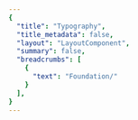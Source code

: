 ```yaml
---
{
  "title": "Typography",
  "title_metadata": false,
  "layout": "LayoutComponent",
  "summary": false,
  "breadcrumbs": [
    {
      "text": "Foundation/"
    }
  ],
}
---
```

<cdr-doc-tabs :labels="['Overview', 'Guidelines', 'Resources']">
<template slot="Overview">
<cdr-doc-table-of-contents-shell>
  
Typography design tokens store the fundamental decisions of Cedar’s font system. 
- Naming entities store visual design attributes such as font specifications
- Replacing hard-coded values such as pixel values for font size
- Maintaining a scalable and consistent visual system for UI development
- Delivering updates to the brand identity with minimal impact to the code
- Specifying a hierarchical and semantically defined system

<br/>

## Type Tokens

### Web

<table>
 <tbody>
   <tr>
     <td>CSS code for Default Body Compact</td>
     <td>Suggested usage: Use only for compact spacing with informational and supplemental body content.</td>
   </tr>
    <tr>
     <td><b>cdr-text-default-body-compact</b></td>
      <td><i>Mixin</i></td>
   </tr>
   <tr>
     <td>cdr-text-default-body-compact-family</td>
     <td>Roboto, "Helvetica Neue", Helvetica, Arial, sans-serif</td>
   </tr>
   <tr>
     <td>cdr-text-default-body-compact-style</td>
     <td>normal</td>
   </tr>
   <tr>
     <td>cdr-text-default-body-compact-weight</td>
     <td>400</td>
   </tr>
   <tr>
     <td>cdr-text-default-body-compact-spacing</td>
     <td>normal</td>
   </tr>
   <tr>
     <td>cdr-text-default-body-compact-size</td>
     <td>1.4rem / 14px</td>
   </tr>
   <tr>
     <td>cdr-text-default-body-compact-height</td>
     <td>2.4rem / 24px</td>
   </tr>
 </tbody>
</table>

<br/>

<table>
 <tbody>
   <tr>
     <td>CSS Code for Default Body</td>
     <td>Suggested usage: Default for body content. Uses a more open line height to font size ratio.</td>
   </tr>
    <tr>
     <td><b>cdr-text-default-body</b></td>
      <td><i>Mixin</i></td>
   </tr>
   <tr>
     <td>cdr-text-default-body-family</td>
     <td>Roboto, "Helvetica Neue", Helvetica, Arial, sans-serif</td>
   </tr>
   <tr>
     <td>cdr-text-default-body-style</td>
     <td>normal</td>
   </tr>
   <tr>
     <td>cdr-text-default-body-weight</td>
     <td>400</td>
   </tr>
   <tr>
     <td>cdr-text-default-body-spacing</td>
     <td>normal</td>
   </tr>
   <tr>
     <td>cdr-text-default-body-size</td>
     <td>1.6rem / 16px</td>
   </tr>
   <tr>
     <td>cdr-text-default-body-height</td>
     <td>2.6rem / 26px</td>
   </tr>
 </tbody>
</table>

<br/>

<table>
 <tbody>
   <tr>
     <td>CSS Code for Editorial Body Compact</td>
     <td>Suggested usage: Use only for compact spacing with editorial body content.</td>
   </tr>
    <tr>
     <td><b>cdr-text-editorial-body-compact</b></td>
      <td><i>Mixin</i></td>
   </tr>
   <tr>
     <td>cdr-text-editorial-body-compact-family</td>
     <td>Sentinel, Roboto, "Helvetica Neue", Helvetica, Arial, sans-serif</td>
   </tr>
   <tr>
     <td>cdr-text-editorial-body-compact-style</td>
     <td>normal</td>
   </tr>
   <tr>
     <td>cdr-text-editorial-body-compact-weight</td>
     <td>400</td>
   </tr>
   <tr>
     <td>cdr-text-editorial-body-compact-spacing</td>
     <td>normal</td>
   </tr>
   <tr>
     <td>cdr-text-editorial-body-compact-size</td>
     <td>1.8rem / 18px</td>
   </tr>
   <tr>
     <td>cdr-text-editorial-body-compact-height</td>
     <td>2.8rem / 28px</td>
   </tr>
 </tbody>
</table>

<br/>

<table>
 <tbody>
   <tr>
     <td>CSS Code for Editorial Body</td>
     <td>Suggested usage: Default for editorial long-form content. Uses a more open line height to font size ratio.</td>
   </tr>
    <tr>
     <td><b>cdr-text-editorial-body</b></td>
      <td><i>Mixin</i></td>
   </tr>
   <tr>
     <td>cdr-text-editorial-body-compact-family</td>
     <td>Sentinel, Roboto, "Helvetica Neue", Helvetica, Arial, sans-serif</td>
   </tr>
   <tr>
     <td>cdr-text-editorial-body-style</td>
     <td>normal</td>
   </tr>
   <tr>
     <td>cdr-text-editorial-body-weight</td>
     <td>400</td>
   </tr>
   <tr>
     <td>cdr-text-editorial-body-spacing</td>
     <td>normal</td>
   </tr>
   <tr>
     <td>cdr-text-editorial-body-size</td>
     <td>2rem / 20px</td>
   </tr>
   <tr>
     <td>cdr-text-editorial-body-height</td>
     <td>3.2rem / 32px</td>
   </tr>
 </tbody>
</table>

<br/>

### Mobile

<table>
 <tbody>
   <tr>
     <td>CSS Code for Display 1</td>
     <td>Suggested usage: Frequently used as the largest title for phone apps and can be used for page titles for larger devices.</td>
   </tr>
    <tr>
     <td>iOS name: Large Title</td>
      <td>Typeface: Roboto<br/> 
          Font weight: Medium<br/> 
          Font size: 34sp<br/> 
          Line height: 40sp
      </td>
   </tr>
 </tbody>
</table>

<br/>

<table>
 <tbody>
   <tr>
     <td>CSS Code for Title 1</td>
     <td>Suggested usage: Content titles, level 1</td>
   </tr>
    <tr>
     <td>iOS name: Title 1</td>
      <td>Typeface: Sentinel<br/> 
          Font weight: Semi Bold<br/>
          Font size: 28sp<br/>
          Line height: 36sp 
      </td>
   </tr>
 </tbody>
</table>

<br/>

<table>
 <tbody>
   <tr>
     <td>CSS Code for Title 2</td>
     <td>Suggested usage: Content titles, product names, level 2</td>
   </tr>
    <tr>
     <td>iOS name: Title 2</td>
      <td>Typeface: Sentinel<br/> 
          Font weight: Semi Bold<br/>
          Font size: 26sp<br/>
          Line height: 32sp 
      </td>
   </tr>
 </tbody>
</table>

<br/>

<table>
 <tbody>
   <tr>
     <td>CSS Code for Title 3</td>
     <td>Suggested usage: Content titles, product names, product prices, level 3</td>
   </tr>
    <tr>
     <td>iOS name: Title 3</td>
      <td>Typeface: Sentinel<br/> 
          Font weight: Semi Bold<br/>
          Font size: 21sp<br/>
          Line height: 28sp 
      </td>
   </tr>
 </tbody>
</table>

<br/>

<table>
 <tbody>
   <tr>
     <td>CSS Code for Headline</td>
     <td>Suggested usage: Heading primarily used with body copy, list items, table headers</td>
   </tr>
    <tr>
     <td>iOS name: Headline</td>
      <td>Typeface: Roboto<br/>
          Font weight: Medium<br/>
          Font size: 17sp<br/>
          Line height: 24sp<br/>
      </td>
   </tr>
 </tbody>
</table>

<br/>

<table>
 <tbody>
   <tr>
     <td>CSS Code for Subhead</td>
     <td>Suggested usage: Subheading primarily used with body copy </td>
   </tr>
    <tr>
     <td>iOS name: Subhead</td>
      <td>Typeface: Roboto<br/>
          Font weight: Medium<br/>
          Font size: 15sp<br/>
          Line height: 20sp<br/>
      </td>
   </tr>
 </tbody>
</table>

<br/>

<table>
 <tbody>
   <tr>
     <td>CSS Code for Body 2</td>
     <td>Suggested usage: Secondary text intended for informational and supplemental body content </td>
   </tr>
    <tr>
     <td>iOS name: Footnote</td>
      <td>Typeface: Roboto<br/>
          Font weight: Regular<br/>
          Font size: 13sp<br/>
          Line height: 20sp<br/>
      </td>
   </tr>
 </tbody>
</table>

<br/>

<table>
 <tbody>
   <tr>
     <td>CSS Code for Body 1</td>
     <td>Suggested usage: Default for body content</td>
   </tr>
    <tr>
     <td>iOS name: Body</td>
      <td>Typeface: Roboto<br/>
          Font weight: Regular<br/>
          Font size: 15sp<br/>
          Line height: 20sp<br/>
      </td>
   </tr>
 </tbody>
</table>

<br/>

<table>
 <tbody>
   <tr>
     <td>CSS Code for Caption 2</td>
     <td>Suggested usage: Smallest text size, use sparingly or for bottom tab bar text</td>
   </tr>
    <tr>
     <td>iOS name: Caption 2</td>
      <td>Typeface: Roboto<br/>
          Font weight: Regular<br/>
          Font size: 11sp<br/>
          Line height: 16sp<br/>
      </td>
   </tr>
 </tbody>
</table>

<br/>

<table>
 <tbody>
   <tr>
     <td>CSS Code for Caption 1</td>
     <td>Suggested usage: Tertiary text, also intended for informational and supplemental body content. Also used for bottom action bar text for larger devices </td>
   </tr>
    <tr>
     <td>iOS name: Caption 1</td>
      <td>Typeface: Roboto<br/>
          Font weight: Regular<br/>
          Font size: 12sp<br/>
          Line height: 16sp<br/>
      </td>
   </tr>
 </tbody>
</table>

<br/>

<table>
 <tbody>
   <tr>
     <td>CSS Code for Button</td>
     <td>Suggested usage: Button text has a thicker weight than body copy </td>
   </tr>
    <tr>
     <td>iOS name: none</td>
      <td>Typeface: Roboto<br/>
          Font weight: Medium<br/>
          Font size: 15sp<br/>
          Line height: 24sp<br/>
      </td>
   </tr>
 </tbody>
</table>

<br/>

<table>
 <tbody>
   <tr>
     <td>CSS Code for Button_accent</td>
     <td>Suggested usage: Link text has a thicker weight than body copy </td>
   </tr>
    <tr>
     <td>iOS name: none</td>
      <td>Typeface: Roboto<br/>
          Font weight: Medium<br/>
          Font size: 15sp<br/>
          Line height: 24sp<br/>
      </td>
   </tr>
 </tbody>
</table>

<br/>

<table>
 <tbody>
   <tr>
     <td>CSS Code for Error State</td>
     <td>Suggested usage: Only for message text with error or warning states </td>
   </tr>
    <tr>
     <td>iOS name: none</td>
      <td>Typeface: Roboto<br/>
          Font weight: Medium<br/>
          Font size: 15sp<br/>
          Line height: 20sp<br/>
      </td>
   </tr>
 </tbody>
</table>

<br/>

<hr/>

</cdr-doc-table-of-contents-shell>
</template>


<template slot="Guidelines">
<cdr-doc-table-of-contents-shell>

## Type Families

Cedar design system uses a limited number of tokens for typography:
- To define core styles
- By using tokens, Cedar can respond to changes in the brand identity with minimal impact to the code
- List of tokens is available on the [Overview tab](?active-tab=overview)

<br/>

Cedar has also defined a set of options for typography:
- Options provide great flexibility while aligning with design decisions
- Use options with caution; type specifications could change
- The Cedar team is tracking how options are used in components
- List of options is available on the [Resources tab](?active-tab=resources)


### Sentinel

<b>Sentinel</b> is REI’s first choice for headlines and body copy, as well as anywhere you need an editorial voice.

For <b>Sentinel</b>:

<table>
 <tbody>
   <tr>
     <td>Tokens start with this phrase</td>
     <td>`cdr-text-editorial-`</td>
   </tr>
    <tr>
     <td>Options start with this phrase</td>
      <td>`cdr-spruce-`</td>
   </tr>
 </tbody>
</table>


### Roboto

<b>Roboto</b> shines when you want a simple, straightforward typeface that doesn’t get in the way. It’s used liberally in the digital space as REI’s chosen font for informational or supplemental-level copy.

For <b>Roboto</b>:

<table>
 <tbody>
   <tr>
     <td>Tokens start with this phrase</td>
     <td>`cdr-text-default-`</td>
   </tr>
    <tr>
     <td>Options start with this phrase</td>
      <td>`cdr-redwood-`</td>
   </tr>
 </tbody>
</table>


### Roboto Condensed 

<b>Roboto Condensed</b> is used in special circumstances where size constraints exist or visual differentiation is needed. Examples of its use can be found in form labels and the Call to Action text.

For <b>Roboto Condensed</b>:

<table>
 <tbody>
   <tr>
     <td>Tokens start with this phrase</td>
     <td>`cdr-text-utility-`</td>
   </tr>
    <tr>
     <td>Options start with this phrase</td>
      <td>`cdr-maple-`</td>
   </tr>
 </tbody>
</table>


## Type Scale

The type scale powers all the typography within Cedar components. These preset options are the best way to reinforce visual hierarchy and consistency across pages. The styles can also be used standalone—all the options listed on the Resources tab are also available in the Sketch Toolkit to make your design decisions easier.


### Display 

The line height to font size ratio is catered to an overall shorter line length:
- Best used for big moments, headings, titles, or subheadings
- Avoid using display sizes for long-form content
- Frequently used by Cedar components for UI text 


### Body

Using a more open line height to font size ratio:
- Best suited for long-form content
- Specification is available for default (Roboto) and editorial (Sentinel) tokens


### Utility

Utility type styles are used sparingly within UI elements, currently used by Cedar components for:
- Form labels
- Call-to-Action text

</cdr-doc-table-of-contents-shell>
</template>

<template slot="Guidelines">
<cdr-doc-table-of-contents-shell>
 
# Resources 

**Hi Steve, 
Content for the Resource tab goes here but don't add content yet.
Thanks, Pat**



## Type Scale

The type scale powers all the typography within Cedar components. These preset options are the best way to reinforce visual hierarchy and consistency across pages. Use the styles standalone too—all the options below are also available in the Sketch Toolkit to make your design decisions easier.

### Display Sizes

The line height to font size ratio is catered to an overall shorter line length and is best used for big moments, headings, titles, or subheadings. Avoid using display sizes for long-form content.

<cdr-doc-typography-sample token="spruce-display-00" weight="600" size="14" height="20"/>
<cdr-doc-typography-sample token="spruce-display-10" weight="600" size="16" height="24"/>
<cdr-doc-typography-sample token="spruce-display-20" weight="600" size="18" height="24"/>
<cdr-doc-typography-sample token="spruce-display-30" weight="600" size="20" height="28"/>
<cdr-doc-typography-sample token="spruce-display-40" weight="600" size="24" height="32"/>
<cdr-doc-typography-sample token="spruce-display-50" weight="600" size="28" height="36"/>
<cdr-doc-typography-sample token="spruce-display-60" weight="600" size="32" height="40"/>
<cdr-doc-typography-sample token="spruce-display-70" weight="600" size="40" height="48"/>
<cdr-doc-typography-sample token="spruce-display-80" weight="600" size="56" height="60"/>
<cdr-doc-typography-sample token="spruce-display-90" weight="600" size="76" height="84"/>
<cdr-doc-typography-sample token="spruce-display-100" weight="600" size="96" height="104"/>

<hr />

<cdr-doc-typography-sample token="redwood-display-10" weight="400" size="12" height="16"/>
<cdr-doc-typography-sample token="redwood-display-20" weight="400" size="14" height="20"/>
<cdr-doc-typography-sample token="redwood-display-30" weight="400" size="16" height="24"/>
<cdr-doc-typography-sample token="redwood-display-40" weight="400" size="18" height="24"/>
<cdr-doc-typography-sample token="redwood-display-50" weight="400" size="20" height="28"/>
<cdr-doc-typography-sample token="redwood-display-60" weight="400" size="24" height="32"/>
<cdr-doc-typography-sample token="redwood-display-70" weight="400" size="28" height="36"/>

<hr />

### Body

Using a more open line height to font size ratio, body typography is best suited for long-form content.

<cdr-doc-typography-sample token="spruce-body-20" weight="400" size="18" height="28"/>
<cdr-doc-typography-sample token="spruce-body-30" weight="400" size="20" height="32"/>

<hr />

<cdr-doc-typography-sample token="redwood-body-10" weight="400" size="14" height="24"/>
<cdr-doc-typography-sample token="redwood-body-20" weight="400" size="16" height="26"/>
<cdr-doc-typography-sample token="redwood-body-30" weight="400" size="18" height="28"/>
<cdr-doc-typography-sample token="redwood-body-40" weight="400" size="20" height="32"/>

<hr />

### Utility

Utility type styles are used sparingly within UI elements such as form labels and Call-to-Action text.

<cdr-doc-typography-sample token="maple-utility-10" weight="400" size="12" height="16"/>
<cdr-doc-typography-sample token="maple-utility-20" weight="400" size="14" height="20"/>
<cdr-doc-typography-sample token="maple-utility-30" weight="400" size="16" height="24"/>
<cdr-doc-typography-sample token="maple-utility-40" weight="400" size="18" height="24"/>
<cdr-doc-typography-sample token="maple-utility-50" weight="400" size="20" height="28"/>
<cdr-doc-typography-sample token="maple-utility-60" weight="400" size="24" height="32"/>
<cdr-doc-typography-sample token="maple-utility-70" weight="400" size="28" height="36"/>

</cdr-doc-table-of-contents-shell>
</template>
</cdr-doc-tabs>
